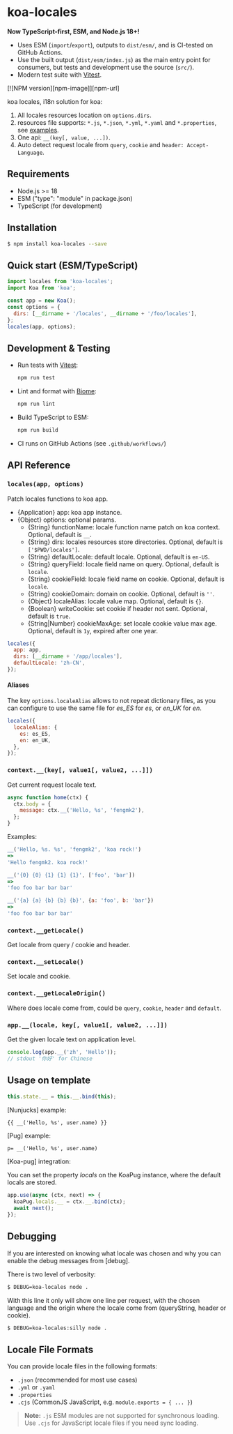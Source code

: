 koa-locales
=======

**Now TypeScript-first, ESM, and Node.js 18+!**
- Uses ESM (`import`/`export`), outputs to `dist/esm/`, and is CI-tested on GitHub Actions.
- Use the built output (`dist/esm/index.js`) as the main entry point for consumers, but tests and development use the source (`src/`).
- Modern test suite with [Vitest](https://vitest.dev/).

[![NPM version][npm-image]][npm-url]

koa locales, i18n solution for koa:

1. All locales resources location on `options.dirs`.
2. resources file supports: `*.js`, `*.json`, `*.yml`, `*.yaml` and `*.properties`, see [examples](test/locales/).
3. One api: `__(key[, value, ...])`.
4. Auto detect request locale from `query`, `cookie` and `header: Accept-Language`.

## Requirements

- Node.js >= 18
- ESM ("type": "module" in package.json)
- TypeScript (for development)

## Installation

```bash
$ npm install koa-locales --save
```

## Quick start (ESM/TypeScript)

```js
import locales from 'koa-locales';
import Koa from 'koa';

const app = new Koa();
const options = {
  dirs: [__dirname + '/locales', __dirname + '/foo/locales'],
};
locales(app, options);
```

## Development & Testing

- Run tests with [Vitest](https://vitest.dev/):
  ```sh
  npm run test
  ```
- Lint and format with [Biome](https://biomejs.dev/):
  ```sh
  npm run lint
  ```
- Build TypeScript to ESM:
  ```sh
  npm run build
  ```
- CI runs on GitHub Actions (see `.github/workflows/`)

## API Reference

### `locales(app, options)`

Patch locales functions to koa app.

- {Application} app: koa app instance.
- {Object} options: optional params.
  - {String} functionName: locale function name patch on koa context. Optional, default is `__`.
  - {String} dirs: locales resources store directories. Optional, default is `['$PWD/locales']`.
  - {String} defaultLocale: default locale. Optional, default is `en-US`.
  - {String} queryField: locale field name on query. Optional, default is `locale`.
  - {String} cookieField: locale field name on cookie. Optional, default is `locale`.
  - {String} cookieDomain: domain on cookie. Optional, default is `''`.
  - {Object} localeAlias: locale value map. Optional, default is `{}`.
  - {Boolean} writeCookie: set cookie if header not sent. Optional, default is `true`.
  - {String|Number} cookieMaxAge: set locale cookie value max age. Optional, default is `1y`, expired after one year.

```js
locales({
  app: app,
  dirs: [__dirname + '/app/locales'],
  defaultLocale: 'zh-CN',
});
```

#### Aliases

The key `options.localeAlias` allows to not repeat dictionary files, as you can configure to use the same file for *es_ES* for *es*, or *en_UK* for *en*.

```js
locales({
  localeAlias: {
    es: es_ES,
    en: en_UK,
  },
});
```

### `context.__(key[, value1[, value2, ...]])`

Get current request locale text.

```js
async function home(ctx) {
  ctx.body = {
    message: ctx.__('Hello, %s', 'fengmk2'),
  };
}
```

Examples:

```js
__('Hello, %s. %s', 'fengmk2', 'koa rock!')
=>
'Hello fengmk2. koa rock!'

__('{0} {0} {1} {1} {1}', ['foo', 'bar'])
=>
'foo foo bar bar bar'

__('{a} {a} {b} {b} {b}', {a: 'foo', b: 'bar'})
=>
'foo foo bar bar bar'
```

### `context.__getLocale()`

Get locale from query / cookie and header.

### `context.__setLocale()`

Set locale and cookie.

### `context.__getLocaleOrigin()`

Where does locale come from, could be `query`, `cookie`, `header` and `default`.

### `app.__(locale, key[, value1[, value2, ...]])`

Get the given locale text on application level.

```js
console.log(app.__('zh', 'Hello'));
// stdout '你好' for Chinese
```

## Usage on template

```js
this.state.__ = this.__.bind(this);
```

[Nunjucks] example:

```html
{{ __('Hello, %s', user.name) }}
```

[Pug] example:

```pug
p= __('Hello, %s', user.name)
```

[Koa-pug] integration:

You can set the property *locals* on the KoaPug instance, where the default locals are stored.

```js
app.use(async (ctx, next) => {
  koaPug.locals.__ = ctx.__.bind(ctx);
  await next();
});
```

## Debugging

If you are interested on knowing what locale was chosen and why you can enable the debug messages from [debug].

There is two level of verbosity:

```sh
$ DEBUG=koa-locales node .
```
With this line it only will show one line per request, with the chosen language and the origin where the locale come from (queryString, header or cookie).

```sh
$ DEBUG=koa-locales:silly node .
```

## Locale File Formats

You can provide locale files in the following formats:

- `.json` (recommended for most use cases)
- `.yml` or `.yaml`
- `.properties`
- `.cjs` (CommonJS JavaScript, e.g. `module.exports = { ... }`)

> **Note:** `.js` ESM modules are not supported for synchronous loading. Use `.cjs` for JavaScript locale files if you need sync loading.
